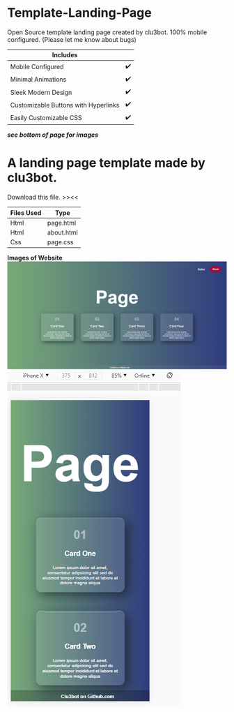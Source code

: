 # Template-Landing-Page
Open Source template landing page created by clu3bot. 100% mobile configured. (Please let me know about bugs)

| Includes ||
|------------|----|
| Mobile Configured |✔️|
| Minimal Animations |✔️|
| Sleek Modern Design |✔️|
| Customizable Buttons with Hyperlinks|✔️|
|Easily Customizable CSS|✔️|

***see bottom of page for images***
# A landing page template made by clu3bot.
Download this file. >><<

| Files Used |  Type |
|--------------------|-----|
| Html       | page.html |
| Html | about.html |
|  Css      | page.css |

**Images of Website**
![pageimage1](/images/Page.png)
![pageimage2](/images/Page2.png)
